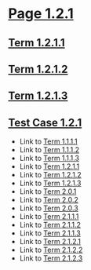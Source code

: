 # [Page 1.2.1](#page-121)

## [Term 1.2.1.1](#term-1211)

## [Term 1.2.1.2](#term-1212)

## [Term 1.2.1.3](#term-1213)

## [Test Case 1.2.1](#test-case-121)

*   Link to [Term 1.1.1.1](http://my.org/chapter-1/section-1-1/page-1-1-1.html#term-1111)
*   Link to [Term 1.1.1.2](http://my.org/chapter-1/section-1-1/page-1-1-1.html#term-1112)
*   Link to [Term 1.1.1.3](http://my.org/chapter-1/section-1-1/page-1-1-1.html#term-1113)
*   Link to [Term 1.2.1.1](http://my.org/chapter-1/section-1-2/page-1-2-1.html#term-1211)
*   Link to [Term 1.2.1.2](http://my.org/chapter-1/section-1-2/page-1-2-1.html#term-1212)
*   Link to [Term 1.2.1.3](http://my.org/chapter-1/section-1-2/page-1-2-1.html#term-1213)
*   Link to [Term 2.0.1](http://my.org/chapter-2/page-2-0.html#term-201)
*   Link to [Term 2.0.2](http://my.org/chapter-2/page-2-0.html#term-202)
*   Link to [Term 2.0.3](http://my.org/chapter-2/page-2-0.html#term-203)
*   Link to [Term 2.1.1.1](http://my.org/chapter-2/section-2-1/page-2-1-1.html#term-2111)
*   Link to [Term 2.1.1.2](http://my.org/chapter-2/section-2-1/page-2-1-1.html#term-2112)
*   Link to [Term 2.1.1.3](http://my.org/chapter-2/section-2-1/page-2-1-1.html#term-2113)
*   Link to [Term 2.1.2.1](http://my.org/chapter-2/section-2-1/page-2-1-2.html#term-2121)
*   Link to [Term 2.1.2.2](http://my.org/chapter-2/section-2-1/page-2-1-2.html#term-2122)
*   Link to [Term 2.1.2.3](http://my.org/chapter-2/section-2-1/page-2-1-2.html#term-2123)
